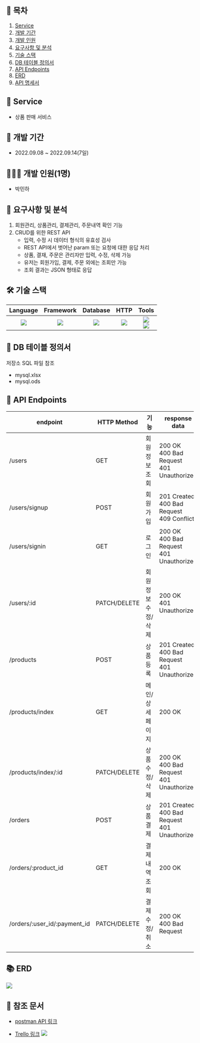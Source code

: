 ## 📎 목차

1. [Service](#-service)
2. [개발 기간](#-개발-기간)
3. [개발 인원](#-개발-인원)
4. [요구사항 및 분석](#-요구사항-및-분석)
5. [기술 스택](#-기술-스택)
6. [DB 테이블 정의서](#-db-테이블-정의서)
7. [API Endpoints](#api-endpoints)
8. [ERD](#-erd)
9. [API 명세서](#-api-명세서)

## 🚀 Service
- 상품 판매 서비스

## 📆 개발 기간
- 2022.09.08 ~ 2022.09.14(7일)

## 🧑🏻‍💻 개발 인원(1명)
- 박민하

## 📝 요구사항 및 분석
1. 회원관리, 상품관리, 결제관리, 주문내역 확인 기능
2. CRUD를 위한 REST API
    - 입력, 수정 시 데이터 형식의 유효성 검사
    - REST API에서 벗어난 param 또는 요청에 대한 응답 처리
    - 상품, 결재, 주문은 관리자만 입력, 수정, 삭제 가능
    - 유저는 회원가입, 결제, 주문 외에는 조회만 가능
    - 조회 결과는 JSON 형태로 응답

## 🛠 기술 스택
Language | Framework | Database | HTTP | Tools
| :----------------------------------------------------------------------------------------------------: | :----------------------------------------------------------------------------------------------------: | :--------------------------------------------------------------------------------------------------: | :----------------------------------------------------------------------------------------------------------: | :------------------------------------------------------------------------------------------------------: |
| <img src="https://img.shields.io/badge/python-3776AB?style=for-the-badge&logo=python&logoColor=white"> | <img src="https://img.shields.io/badge/django-092E20?style=for-the-badge&logo=django&logoColor=white"> | <img src="https://img.shields.io/badge/mysql-4479A1?style=for-the-badge&logo=mysql&logoColor=white"> | <img src="https://img.shields.io/badge/postman-FF6C37?style=for-the-badge&logo=postman&logoColor=white"> |  <img src="https://img.shields.io/badge/git-F05032?style=for-the-badge&logo=git&logoColor=white"> </br> <img src="https://img.shields.io/badge/trello-0052CC?style=for-the-badge&logo=trello&logoColor=white"> 

## 🎯 DB 테이블 정의서
저장소 SQL 파일 참조
* mysql.xlsx
* mysql.ods

## 🎯 API Endpoints
| endpoint | HTTP Method | 기능 | response data |
|----------|-------------|------|-------------------|
|/users | GET | 회원 정보 조회 |  	200 OK </br> 400 Bad Request </br> 401 Unauthorized
|/users/signup | POST | 회원가입 | 	201 Created </br> 400 Bad Request </br> 409 Conflict
|/users/signin | GET | 로그인 | 200 OK </br> 400 Bad Request </br> 401 Unauthorized
|/users/:id | PATCH/DELETE | 회원 정보 수정/삭제 | 200 OK </br> 401 Unauthorized
|/products | POST | 상품 등록 | 201 Created </br> 400 Bad Request </br> 401 Unauthorized
|/products/index | GET | 메인/상세페이지 |  200 OK
|/products/index/:id | PATCH/DELETE | 상품 수정/삭제 | 200 OK </br> 400 Bad Request </br> 401 Unauthorized
|/orders | POST | 상품 결제  | 201 Created </br> 400 Bad Request </br> 401 Unauthorized
|/orders/:product_id | GET | 결제 내역 조회 | 200 OK 
|/orders/:user_id/:payment_id | PATCH/DELETE | 결제 수정/취소 | 200 OK </br> 400 Bad Request

## 📚 ERD
![](https://velog.velcdn.com/images/miracle-21/post/0127e91f-0643-4834-8c6b-053638804288/image.png)


## 🔖 참조 문서
- [postman API 링크](https://documenter.getpostman.com/view/18832289/2s7YYvaMyV)

- [Trello 링크](https://trello.com/invite/b/SHbmrXXT/abc2161468cbb2d1a2c0225f815355cd/shopping-service)
![](https://velog.velcdn.com/images/miracle-21/post/687aa9a9-0272-4858-b43c-469cb2d8783f/image.gif)
